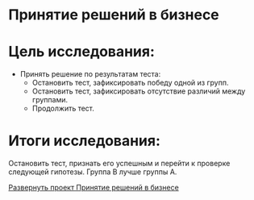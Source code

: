 # Принятие решений в бизнесе
# **Цель исследования:**
* Принять решение по результатам теста:
    - Остановить тест, зафиксировать победу одной из групп.
    - Остановить тест, зафиксировать отсутствие различий между группами.
    - Продолжить тест. 

# **Итоги исследования:**
Остановить тест, признать его успешным и перейти к проверке следующей гипотезы. Группа B лучше группы А.

[Развернуть проект Принятие решений в бизнесе](https://github.com/LeonidRadostev/Yandex-Practicum-Projects/blob/main/Project%207.%20A_b%20test%20analysis/a_b_test.ipynb)
